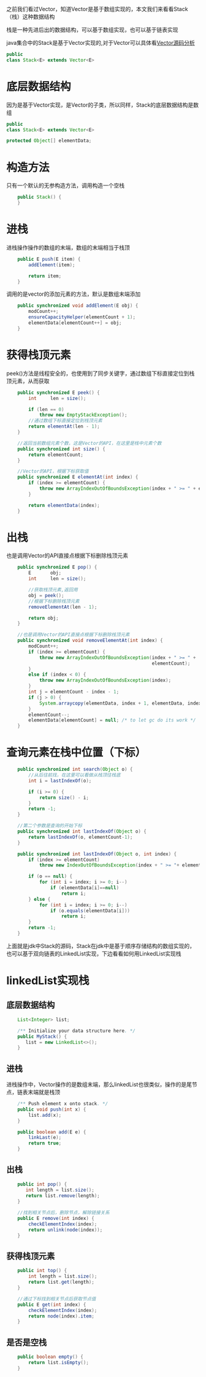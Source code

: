 之前我们看过Vector，知道Vector是基于数组实现的，本文我们来看看Stack（栈）这种数据结构

栈是一种先进后出的数据结构，可以基于数组实现，也可以基于链表实现

java集合中的Stack是基于Vector实现的,对于Vector可以具体看[Vector源码分析](https://blog.csdn.net/weixin_41922289/article/details/99680701)
```java
public
class Stack<E> extends Vector<E> 
```
# 底层数据结构

因为是基于Vector实现，是Vector的子类，所以同样，Stack的底层数据结构是数组
```java
public
class Stack<E> extends Vector<E> 

protected Object[] elementData;
```
# 构造方法

只有一个默认的无参构造方法，调用构造一个空栈
```java
    public Stack() {
    }
```

# 进栈
进栈操作操作的数组的末端，数组的末端相当于栈顶
```java
    public E push(E item) {
        addElement(item);

        return item;
    }
```
调用的是vector的添加元素的方法，默认是数组末端添加
```java
    public synchronized void addElement(E obj) {
        modCount++;
        ensureCapacityHelper(elementCount + 1);
        elementData[elementCount++] = obj;
    }
```

# 获得栈顶元素

peek()方法是线程安全的，也使用到了同步关键字，通过数组下标直接定位到栈顶元素，从而获取
```java
    public synchronized E peek() {
        int     len = size();

        if (len == 0)
            throw new EmptyStackException();
        //通过数组下标直接定位到栈顶元素    
        return elementAt(len - 1);
    }

    //返回当前数组元素个数，这是Vector的API，在这里是栈中元素个数
    public synchronized int size() {
        return elementCount;
    }

    //Vector的API，根据下标获取值
    public synchronized E elementAt(int index) {
        if (index >= elementCount) {
            throw new ArrayIndexOutOfBoundsException(index + " >= " + elementCount);
        }

        return elementData(index);
    }
```
# 出栈
也是调用Vector的API直接点根据下标删除栈顶元素
```java
    public synchronized E pop() {
        E       obj;
        int     len = size();

        //获取栈顶元素,返回用
        obj = peek();
        //根据下标删除栈顶元素
        removeElementAt(len - 1);

        return obj;
    }

    //也是调用Vector的API直接点根据下标删除栈顶元素
    public synchronized void removeElementAt(int index) {
        modCount++;
        if (index >= elementCount) {
            throw new ArrayIndexOutOfBoundsException(index + " >= " +
                                                     elementCount);
        }
        else if (index < 0) {
            throw new ArrayIndexOutOfBoundsException(index);
        }
        int j = elementCount - index - 1;
        if (j > 0) {
            System.arraycopy(elementData, index + 1, elementData, index, j);
        }
        elementCount--;
        elementData[elementCount] = null; /* to let gc do its work */
    }
```
# 查询元素在栈中位置（下标）

```java
    public synchronized int search(Object o) {
        //从后往前找，在这里可以看做从栈顶往栈底
        int i = lastIndexOf(o);

        if (i >= 0) {
            return size() - i;
        }
        return -1;
    }

    //第二个参数是查询的开始下标
    public synchronized int lastIndexOf(Object o) {
        return lastIndexOf(o, elementCount-1);
    }

    public synchronized int lastIndexOf(Object o, int index) {
        if (index >= elementCount)
            throw new IndexOutOfBoundsException(index + " >= "+ elementCount);

        if (o == null) {
            for (int i = index; i >= 0; i--)
                if (elementData[i]==null)
                    return i;
        } else {
            for (int i = index; i >= 0; i--)
                if (o.equals(elementData[i]))
                    return i;
        }
        return -1;
    }
```
上面就是jdk中Stack的源码，Stack在jdk中是基于顺序存储结构的数组实现的，也可以基于双向链表的LinkedList实现，下边看看如何用LinkedList实现栈

# linkedList实现栈

## 底层数据结构

```java
    List<Integer> list;

    /** Initialize your data structure here. */
    public MyStack() {
       list = new LinkedList<>();
    }
```

## 进栈
进栈操作中，Vector操作的是数组末端，那么linkedList也很类似，操作的是尾节点，链表末端就是栈顶
```java
    /** Push element x onto stack. */
    public void push(int x) {
        list.add(x);
    }

    public boolean add(E e) {
        linkLast(e);
        return true;
    }
```
## 出栈

```java
    public int pop() {
       int length = list.size();
       return list.remove(length);
    }
    
    //找到相关节点后，删除节点，解除链接关系
    public E remove(int index) {
        checkElementIndex(index);
        return unlink(node(index));
    }
```

## 获得栈顶元素

```java
    public int top() {
        int length = list.size();
        return list.get(length);
    }

    //通过下标找到相关节点后获取节点值
    public E get(int index) {
        checkElementIndex(index);
        return node(index).item;
    }
```

## 是否是空栈
```java
    public boolean empty() {
        return list.isEmpty();
    }
```
